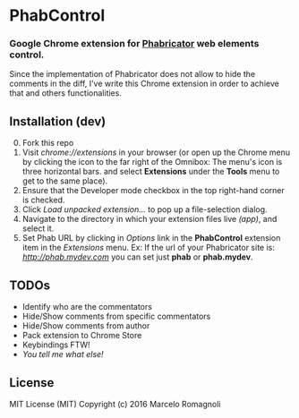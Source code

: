 # PhabControl
### Google Chrome extension for [Phabricator][phabricator] web elements control.
Since the implementation of Phabricator does not allow to hide the comments in the diff, I've write this Chrome extension in order to achieve that and others functionalities.

Installation (dev)
----
0. Fork this repo
1. Visit _chrome://extensions_ in your browser (or open up the Chrome menu by clicking the icon to the far right of the Omnibox:  The menu's icon is three horizontal bars. and select **Extensions** under the **Tools** menu to get to the same place).
2. Ensure that the Developer mode checkbox in the top right-hand corner is checked.
3. Click *Load unpacked extension…* to pop up a file-selection dialog.
4. Navigate to the directory in which your extension files live *(app)*, and select it.
5. Set Phab URL by clicking in *Options* link in the **PhabControl** extension item in the *Extensions* menu. Ex: If the url of your Phabricator site is: *http://phab.mydev.com* you can set just **phab** or **phab.mydev**.

TODOs
----
* Identify who are the commentators
* Hide/Show comments from specific commentators
* Hide/Show comments from author
* Pack extension to Chrome Store
* Keybindings FTW!
* *You tell me what else!*



License
----

MIT License (MIT)
Copyright (c) 2016 Marcelo Romagnoli


[phabricator]: <http://phabricator.org/>
